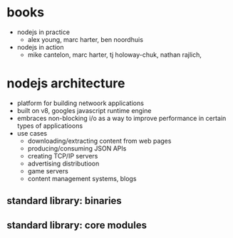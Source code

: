 # books
  - nodejs in practice
    - alex young, marc harter, ben noordhuis
  - nodejs in action
    - mike cantelon, marc harter, tj holoway-chuk, nathan rajlich,


# nodejs architecture
  - platform for building netwoork applications
  - built on v8, googles javascript runtime engine
  - embraces non-blocking i/o as a way to improve performance in certain types of applicatioons
  - use cases
    - downloading/extracting content from web pages
    - producing/consuming JSON APIs
    - creating TCP/IP servers
    - advertising distributioon
    - game servers
    - content management systems, blogs

## standard library: binaries

## standard library: core modules